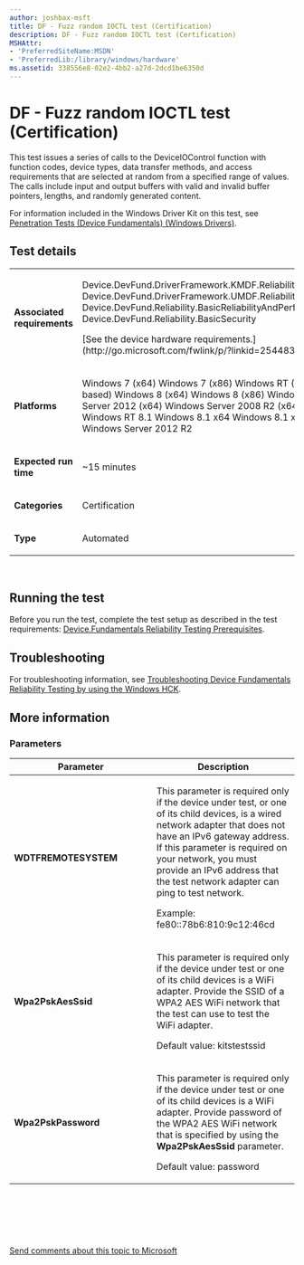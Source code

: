 ```yaml
---
author: joshbax-msft
title: DF - Fuzz random IOCTL test (Certification)
description: DF - Fuzz random IOCTL test (Certification)
MSHAttr:
- 'PreferredSiteName:MSDN'
- 'PreferredLib:/library/windows/hardware'
ms.assetid: 338556e8-02e2-4bb2-a27d-2dcd1be6350d
---
```


# DF - Fuzz random IOCTL test (Certification)


This test issues a series of calls to the DeviceIOControl function with function codes, device types, data transfer methods, and access requirements that are selected at random from a specified range of values. The calls include input and output buffers with valid and invalid buffer pointers, lengths, and randomly generated content.

For information included in the Windows Driver Kit on this test, see [Penetration Tests (Device Fundamentals) (Windows Drivers)](http://msdn.microsoft.com/library/windows/hardware/jj673014.aspx).

## Test details


<table>
<colgroup>
<col width="50%" />
<col width="50%" />
</colgroup>
<tbody>
<tr class="odd">
<td><p><strong>Associated requirements</strong></p></td>
<td><p>Device.DevFund.DriverFramework.KMDF.Reliability Device.DevFund.DriverFramework.UMDF.Reliability Device.DevFund.Reliability.BasicReliabilityAndPerformance Device.DevFund.Reliability.BasicSecurity</p>
<p>[See the device hardware requirements.](http://go.microsoft.com/fwlink/p/?linkid=254483)</p></td>
</tr>
<tr class="even">
<td><p><strong>Platforms</strong></p></td>
<td><p>Windows 7 (x64) Windows 7 (x86) Windows RT (ARM-based) Windows 8 (x64) Windows 8 (x86) Windows Server 2012 (x64) Windows Server 2008 R2 (x64) Windows RT 8.1 Windows 8.1 x64 Windows 8.1 x86 Windows Server 2012 R2</p></td>
</tr>
<tr class="odd">
<td><p><strong>Expected run time</strong></p></td>
<td><p>~15 minutes</p></td>
</tr>
<tr class="even">
<td><p><strong>Categories</strong></p></td>
<td><p>Certification</p></td>
</tr>
<tr class="odd">
<td><p><strong>Type</strong></p></td>
<td><p>Automated</p></td>
</tr>
</tbody>
</table>

 

## Running the test


Before you run the test, complete the test setup as described in the test requirements: [Device.Fundamentals Reliability Testing Prerequisites](devicefundamentals-reliability-testing-prerequisites.md).

## Troubleshooting


For troubleshooting information, see [Troubleshooting Device Fundamentals Reliability Testing by using the Windows HCK](troubleshooting-device-fundamentals-reliability-testing-by-using-the-windows-hck.md).

## More information


### Parameters

<table>
<colgroup>
<col width="50%" />
<col width="50%" />
</colgroup>
<thead>
<tr class="header">
<th>Parameter</th>
<th>Description</th>
</tr>
</thead>
<tbody>
<tr class="odd">
<td><p><strong>WDTFREMOTESYSTEM</strong></p></td>
<td><p>This parameter is required only if the device under test, or one of its child devices, is a wired network adapter that does not have an IPv6 gateway address. If this parameter is required on your network, you must provide an IPv6 address that the test network adapter can ping to test network.</p>
<p>Example: fe80::78b6:810:9c12:46cd</p></td>
</tr>
<tr class="even">
<td><p><strong>Wpa2PskAesSsid</strong></p></td>
<td><p>This parameter is required only if the device under test or one of its child devices is a WiFi adapter. Provide the SSID of a WPA2 AES WiFi network that the test can use to test the WiFi adapter.</p>
<p>Default value: kitstestssid</p></td>
</tr>
<tr class="odd">
<td><p><strong>Wpa2PskPassword</strong></p></td>
<td><p>This parameter is required only if the device under test or one of its child devices is a WiFi adapter. Provide password of the WPA2 AES WiFi network that is specified by using the <strong>Wpa2PskAesSsid</strong> parameter.</p>
<p>Default value: password</p></td>
</tr>
</tbody>
</table>

 

 

 

[Send comments about this topic to Microsoft](mailto:wsddocfb@microsoft.com?subject=Documentation%20feedback%20%5Bp_hck\p_hck%5D:%20DF%20-%20Fuzz%20random%20IOCTL%20test%20%28Certification%29%20%20RELEASE:%20%284/27/2016%29&body=%0A%0APRIVACY%20STATEMENT%0A%0AWe%20use%20your%20feedback%20to%20improve%20the%20documentation.%20We%20don't%20use%20your%20email%20address%20for%20any%20other%20purpose,%20and%20we'll%20remove%20your%20email%20address%20from%20our%20system%20after%20the%20issue%20that%20you're%20reporting%20is%20fixed.%20While%20we're%20working%20to%20fix%20this%20issue,%20we%20might%20send%20you%20an%20email%20message%20to%20ask%20for%20more%20info.%20Later,%20we%20might%20also%20send%20you%20an%20email%20message%20to%20let%20you%20know%20that%20we've%20addressed%20your%20feedback.%0A%0AFor%20more%20info%20about%20Microsoft's%20privacy%20policy,%20see%20http://privacy.microsoft.com/default.aspx. "Send comments about this topic to Microsoft")




